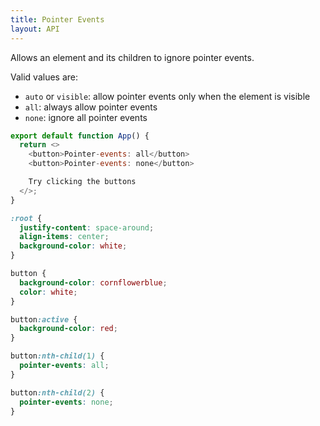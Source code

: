 ```yaml
---
title: Pointer Events
layout: API
---
```


Allows an element and its children to ignore pointer events.

Valid values are:
- `auto` or `visible`: allow pointer events only when the element is visible
- `all`: always allow pointer events
- `none`: ignore all pointer events

<Sandpack>

```js App.js
export default function App() {
  return <>
    <button>Pointer-events: all</button>
    <button>Pointer-events: none</button>

    Try clicking the buttons
  </>;
}
```

```css style.css active
:root {
  justify-content: space-around;
  align-items: center;
  background-color: white;
}

button {
  background-color: cornflowerblue;
  color: white;
}

button:active {
  background-color: red;
}

button:nth-child(1) {
  pointer-events: all;
}

button:nth-child(2) {
  pointer-events: none;
}
```

</Sandpack>
